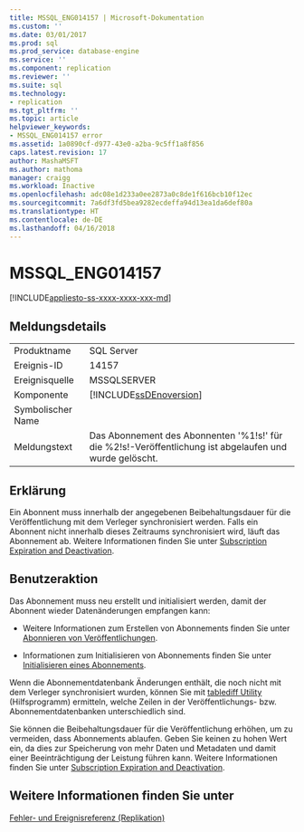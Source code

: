 ```yaml
---
title: MSSQL_ENG014157 | Microsoft-Dokumentation
ms.custom: ''
ms.date: 03/01/2017
ms.prod: sql
ms.prod_service: database-engine
ms.service: ''
ms.component: replication
ms.reviewer: ''
ms.suite: sql
ms.technology:
- replication
ms.tgt_pltfrm: ''
ms.topic: article
helpviewer_keywords:
- MSSQL_ENG014157 error
ms.assetid: 1a0890cf-d977-43e0-a2ba-9c5ff1a8f856
caps.latest.revision: 17
author: MashaMSFT
ms.author: mathoma
manager: craigg
ms.workload: Inactive
ms.openlocfilehash: adc08e1d233a0ee2873a0c8de1f616bcb10f12ec
ms.sourcegitcommit: 7a6df3fd5bea9282ecdeffa94d13ea1da6def80a
ms.translationtype: HT
ms.contentlocale: de-DE
ms.lasthandoff: 04/16/2018
---
```

# <a name="mssqleng014157"></a>MSSQL_ENG014157
[!INCLUDE[appliesto-ss-xxxx-xxxx-xxx-md](../../includes/appliesto-ss-xxxx-xxxx-xxx-md.md)]
    
## <a name="message-details"></a>Meldungsdetails  
  
|||  
|-|-|  
|Produktname|SQL Server|  
|Ereignis-ID|14157|  
|Ereignisquelle|MSSQLSERVER|  
|Komponente|[!INCLUDE[ssDEnoversion](../../includes/ssdenoversion-md.md)]|  
|Symbolischer Name||  
|Meldungstext|Das Abonnement des Abonnenten '%1!s!' für die %2!s!-Veröffentlichung ist abgelaufen und wurde gelöscht.|  
  
## <a name="explanation"></a>Erklärung  
 Ein Abonnent muss innerhalb der angegebenen Beibehaltungsdauer für die Veröffentlichung mit dem Verleger synchronisiert werden. Falls ein Abonnent nicht innerhalb dieses Zeitraums synchronisiert wird, läuft das Abonnement ab. Weitere Informationen finden Sie unter [Subscription Expiration and Deactivation](../../relational-databases/replication/subscription-expiration-and-deactivation.md).  
  
## <a name="user-action"></a>Benutzeraktion  
 Das Abonnement muss neu erstellt und initialisiert werden, damit der Abonnent wieder Datenänderungen empfangen kann:  
  
-   Weitere Informationen zum Erstellen von Abonnements finden Sie unter [Abonnieren von Veröffentlichungen](../../relational-databases/replication/subscribe-to-publications.md).  
  
-   Informationen zum Initialisieren von Abonnements finden Sie unter [Initialisieren eines Abonnements](../../relational-databases/replication/initialize-a-subscription.md).  
  
 Wenn die Abonnementdatenbank Änderungen enthält, die noch nicht mit dem Verleger synchronisiert wurden, können Sie mit [tablediff Utility](../../tools/tablediff-utility.md) (Hilfsprogramm) ermitteln, welche Zeilen in der Veröffentlichungs- bzw. Abonnementdatenbanken unterschiedlich sind.  
  
 Sie können die Beibehaltungsdauer für die Veröffentlichung erhöhen, um zu vermeiden, dass Abonnements ablaufen. Geben Sie keinen zu hohen Wert ein, da dies zur Speicherung von mehr Daten und Metadaten und damit einer Beeinträchtigung der Leistung führen kann. Weitere Informationen finden Sie unter [Subscription Expiration and Deactivation](../../relational-databases/replication/subscription-expiration-and-deactivation.md).  
  
## <a name="see-also"></a>Weitere Informationen finden Sie unter  
 [Fehler- und Ereignisreferenz &#40;Replikation&#41;](../../relational-databases/replication/errors-and-events-reference-replication.md)  
  
  
